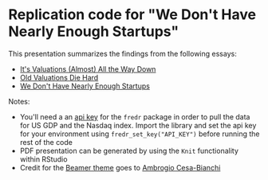 # Replication code for "We Don't Have Nearly Enough Startups"

This presentation summarizes the findings from the following essays:
* [It's Valuations (Almost) All the Way Down](https://whoisnnamdi.com/its-valuations/)
* [Old Valuations Die Hard](https://whoisnnamdi.com/old-valuations/)
* [We Don't Have Nearly Enough Startups](https://whoisnnamdi.com/not-enough-startups/)

Notes:
* You'll need a an [api key](https://fred.stlouisfed.org/docs/api/api_key.html) for the `fredr` package in order to pull the data for US GDP and the Nasdaq index. Import the library and set the api key for your environment using `fredr_set_key("API_KEY")` before running the rest of the code
* PDF presentation can be generated by using the `Knit` functionality within RStudio
* Credit for the [Beamer theme](https://github.com/ambropo/JambroBeamerTheme) goes to [Ambrogio Cesa-Bianchi](https://sites.google.com/site/ambropo/home)